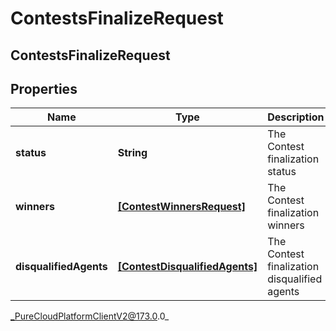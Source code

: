 # ContestsFinalizeRequest

## ContestsFinalizeRequest

## Properties

|Name | Type | Description | Notes|
|------------ | ------------- | ------------- | -------------|
| **status** | **String** | The Contest finalization status | |
| **winners** | [**[ContestWinnersRequest]**]([ContestWinnersRequest]) | The Contest finalization winners | [optional] |
| **disqualifiedAgents** | [**[ContestDisqualifiedAgents]**]([ContestDisqualifiedAgents]) | The Contest finalization disqualified agents | [optional] |



_PureCloudPlatformClientV2@173.0.0_
